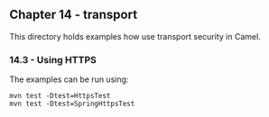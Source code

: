 Chapter 14 - transport
----------------

This directory holds examples how use transport security in Camel.

### 14.3 - Using HTTPS

The examples can be run using:

    mvn test -Dtest=HttpsTest
    mvn test -Dtest=SpringHttpsTest
    
